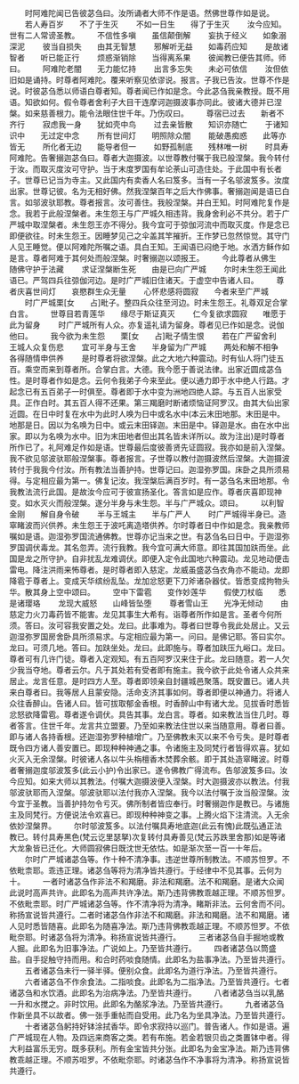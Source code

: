 <!-- { "loadSidebar": true } -->
　　时阿难陀闻已告彼苾刍曰。汝所诵者大师不作是语。然佛世尊作如是说。
　　若人寿百岁　　不了于生灭
　　不如一日生　　得了于生灭
　　汝今应知。世有二人常谤圣教。
　　不信性多嗔　　虽信颠倒解
　　妄执于经义　　如象溺深泥
　　彼当自损失　　由其无智慧
　　邪解听无益　　如毒药应知
　　是故诸智者　　听已能正行
　　烦惑渐销除　　当得离系果
　　彼闻教已便告其师。师曰。
　　阿难陀老闇　　无力能忆持
　　出言多忘失　　未必可依信
　　汝但依旧如是诵持。时尊者阿难陀。覆来听察见依谬说。报言。子我已告汝。世尊不作是说。时彼苾刍悉以师语白尊者知。尊者闻已作如是念。今此苾刍我亲教授。既不用语。知欲如何。假令尊者舍利子大目干连摩诃迦摄波事亦同此。彼诸大德并已涅槃。如来慈善根力。能令法眼住世千年。乃伤叹曰。
　　尊宿已过去　　新者不齐行
　　寂虑我一身　　犹如壳中鸟
　　过去亲皆散　　知识亦随亡
　　于诸知识中　　无过定中念
　　所有世间灯　　明照除众闇
　　能破愚痴惑　　此等亦皆无
　　所化者无边　　能导者但一
　　如野孤制底　　残林唯一树
　　时具寿阿难陀。告奢搦迦苾刍曰。尊者大迦摄波。以世尊教付嘱于我已般涅槃。我今转付于汝。而取灭度汝可守护。当于末度罗国有牟论荼山可造住处。于此国中有长者子。世尊已记当为寺主。又此国内有卖香人名曰笈多。当有一子名邬波笈多。汝度出家。世尊记彼。名为无相好佛。然我涅槃百年之后大作佛事。奢搦迦闻是语已白言。如邬波驮耶教。尊者报言。汝可善住。我般涅槃。并白王知。时阿难陀复作是念。我若于此般涅槃者。未生怨王与广严城久相违背。我身舍利必不共分。若于广严城中取涅槃者。未生怨王亦不得分。我今宜可于弶伽河流中而取灭度。作是念已即便欲往。时未生怨王。因睡梦见己之伞盖其竿摧折。王作梦已忽然惊觉。其守门人见王睡觉。便以阿难陀所嘱之语。具白王知。王闻语已闷绝于地。水洒方稣作如是言。尊者阿难于其何处而般涅槃。时奢搦迦以颂报王。
　　今此尊者从佛生　　随佛守护于法藏
　　求证涅槃断生死　　由是已向广严城
　　尔时未生怨王闻此语已。严驾四兵往弶伽河边。是时广严城旧住诸天。于虚空中告诸人曰。
　　尊者庆喜世间灯　　哀愍群生众无量
　　心怀悲感将圆寂　　今者来至广严城
　　时广严城栗[女　　占]毗子。整四兵众往至河边。时未生怨王。礼尊双足合掌白言。
　　世尊目若青莲华　　缘尽于斯证真灭
　　仁今复欲求圆寂　　唯愿于此为留身
　　时广严城所有人众。亦复遥礼请为留身。尊者见已作如是念。说伽他曰。
　　我今欲为未生怨　　栗[女　　占]毗子情生恨
　　若在广严留舍利　　王城人众复伤悲
　　宜可半身与王舍　　半身留为广严城
　　两处和解不相争　　各得随情申供养
　　是时尊者将欲涅槃。此之大地六种震动。时有仙人将门徒五百。乘空而来到尊者所。合掌白言。大德。我今愿于善说法律。出家近圆成苾刍性。是时尊者作如是念。云何令我弟子今来至此。便以通力即于水中绝人行路。才起念已有五百弟子一时俱至。尊者即于水中变为洲地四绝人踪。与五百人出家受具。正作白时。其五百人得不还果。第三羯磨时断诸烦恼证阿罗汉。由其大仙出家近圆。在日中时复在水中为此时人唤为日中或名水中(本云末田地那。末田是中。地那是日。因以为名唤为日中。或云末田铎迦。末田是中。铎迦是水。由在水中出家。即以为名唤为水中。旧为末田地者但出其名皆未详所以。故为注出)是时尊者所作已了。礼阿难足作如是语。世尊最后度彼善贤先证圆寂。我亦如是前入涅槃。我不欲见邬波驮耶般涅槃事。尊者报言。子世尊以教付迦摄波然后涅槃。大迦摄波转付于我我今付汝。所有教法当善护持。世尊记曰。迦湿弥罗国。床卧之具所须易得。与定相应最为第一。佛复记汝。我涅槃后满百岁时。有一苾刍名末田地那。令我教法流行此国。是故汝今应可于彼宣扬圣化。答言如是应作。尊者庆喜即现神变。如水灭火而般涅槃。遂分半身与未生怨。半与广严城众。颂曰。
　　以利智金刚　　解自身令破
　　半与王城主　　半与广严人
　　时广严城得半身已。造窣睹波而兴供养。未生怨王于波吒离造塔供养。尔时尊者日中作如是念。我亲教师嘱如是语。迦湿弥罗国流通佛教。世尊亦记当来之世。有苾刍名曰日中。于迦湿弥罗国调伏毒龙。其名忽弄。流行我教。我今宜可满大师意。即往其国加趺而坐。此国是龙之所守护。自非扰乱龙难调伏。即便入定令此国地六种震动。龙见地动便击雷电。降注洪雨来怖尊者。是时尊者即入慈定。龙威虽盛苾刍衣角亦不能动。龙即降雹于尊者上。变成天华缤纷乱坠。龙加忿怒更下刀斧诸杂器仗。皆悉变成拘物头华。散其身上空中颂曰。
　　空中下雷雹　　变作妙莲华
　　假使刀杖临　　悉是诸璎珞
　　龙现大威怒　　山峰皆坠堕
　　尊者雪山王　　光净无倾动
　　由慈定力火刀毒药皆不能害。龙见其事生大希有。诣尊者所作如是言。圣者今何所须。答曰。汝可容我安置之处。龙曰。此事难为。尊者曰世尊令我此处居止。又云迦湿弥罗国房舍卧具所须易求。与定相应最为第一。问曰。是佛记耶。答曰实尔。龙曰。可须几地。答曰。加趺坐处。龙曰。此即施与。尊者加趺压九峪口。龙曰。尊者可有几许门徒。尊者入定观知。有五百阿罗汉来住于此。龙曰随意。若一人欠少我当夺地。尊者云尔。凡于其处若有受者即有施主。我今欲于此处令诸人众共来居止。龙言任意。是时四方人至。尊者即领亲自封疆城邑聚落。既安置已。诸人共来白尊者曰。我等居人且蒙安隐。活命支济其事如何。尊者即便以神通力。将诸人众往香醉山。告诸人曰。皆可拔取郁金香根。时香醉山中有诸大龙。见拔香时悉皆忿怒欲降雷雹。尊者遂令调伏。具告其事。龙白言。尊者。如来教法当住几时。尊者答言。住世千年。龙言共立盟要。乃至如来教法住世以来当随意用。尊者曰善。即与诸人各持香根。还迦湿弥罗种植增广。乃至佛教未灭以来不令亏失。是时尊者既令四方诸人善安置已。即现种种神通之事。令诸施主及同梵行者皆得欢喜。犹如火灭入无余涅槃。时彼诸人各以牛头栴檀香木焚葬余骸。即于其处造窣睹波。时尊者奢搦迦度邬波笈多(此云小护)令出家已。遂令佛教广得流布。告邬波笈多曰。汝今应知。如来大师以其教法。付嘱大迦摄波便入涅槃。时大迦摄波亦以教法。付我邬波驮耶而入涅槃。邬波驮耶以法付我亦入涅槃。我今以法付嘱于汝当般涅槃。汝今宜于圣教。当善护持勿令亏灭。佛所制者皆应奉行。时奢搦迦作是教已。与诸施主及同梵行。方便说法令欢喜已。即现种种神变之事。上腾火焰下注清流。入无余依妙涅槃界。
　　尔时邬波笈多。以法付嘱具寿地底迦(此云有愧)此既弘通正法教已。转付具寿黑色(梵云讫里瑟拏)次复转付具寿善见(梵云苏跌里舍那)如是等诸大龙象皆已迁化。大师圆寂佛日既沈世无依怙。如是渐次至一百一十年后。
　　尔时广严城诸苾刍等。作十种不清净事。违逆世尊所制教法。不顺苏怛罗。不依毗柰耶。乖违正理。诸苾刍等将为清净皆共遵行。于经律中不见其事。云何为十。
　　一者时诸苾刍作非法不和羯磨。非法和羯磨。法不和羯磨。是诸大众闻此说时高声共许。此即名为高声共许净法。斯乃违背佛教乖越正理。不顺苏怛罗。不依毗柰耶。时广严城诸苾刍等。作不清净将为清净。睹斯非法。云何舍而不问。称扬宣说皆共遵行。二者时诸苾刍作非法不和羯磨。非法和羯磨。法不和羯磨。诸人见时悉皆随喜。此即名为随喜净法。斯乃违背佛教乖越正理。不顺苏怛罗。不依毗奈耶。时诸苾刍将为清净。称扬宣说皆共遵行。
　　三者诸苾刍自手掘地或教人掘。此即名为旧事净法。广说如上。乃至皆共遵行。
　　四者诸苾刍以筒盛盐。自手捉触守持而用。和合时药啖食随情。此即名为盐事净法。乃至皆共遵行。
　　五者诸苾刍未行一驿半驿。便别众食。此即名为道行净法。乃至皆共遵行。
　　六者诸苾刍不作余食法。二指啖食。此即名为二指净法。乃至皆共遵行。七者诸苾刍和水饮酒。此即名为治病净法。乃至皆共遵行。
　　八者诸苾刍当以乳酪一升和水搅之。非时饮用。此即名为酪浆净法。乃至皆共遵行。
　　九者诸苾刍作新坐具不以故者。佛一张手重帖而自受用。此乃名为坐具净法。乃至皆共遵行。
　　十者诸苾刍躬持好钵涂拭香华。即令求寂持以巡门。普告诸人。作如是语。遍广严城现在人物。及四远来商客之类。若有布施。若金若银贝齿之类置钵中者。得大利益富乐无穷。既多获利。所有金宝皆共分张。此即名为金宝净法。斯乃违背佛教乖越正理。不顺苏呾罗。不依毗奈耶。时诸苾刍作不净事将为清净。称扬宣说皆共遵行。

